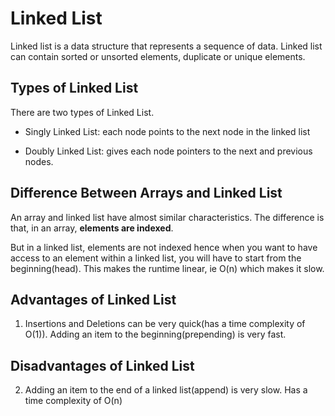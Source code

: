 # Linked List

Linked list is a data structure that represents a sequence of data. Linked list can contain sorted or unsorted elements, duplicate or unique elements.

## Types of Linked List

There are two types of Linked List.

- Singly Linked List: each node points to the next node in the linked list

- Doubly Linked List: gives each node pointers to the next and previous nodes.

## Difference Between Arrays and Linked List

An array and linked list have almost similar characteristics. The difference is that, in an array, **elements are indexed**. 

But in a linked list, elements are not indexed hence when you want to have access to an element within a linked list, you will have to start from the beginning(head). This makes the runtime linear, ie O(n) which makes it slow.

## Advantages of Linked List

1. Insertions and Deletions can be very quick(has a time complexity of O(1)). Adding an item to the beginning(prepending) is very fast.

## Disadvantages of Linked List

2. Adding an item to the end of a linked list(append) is very slow. Has a time complexity of O(n)